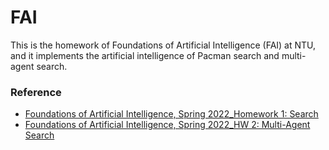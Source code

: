 # FAI
This is the homework of Foundations of Artificial Intelligence (FAI) at NTU, and it implements the artificial intelligence of Pacman search and multi-agent search.

### Reference
- [Foundations of Artificial Intelligence, Spring 2022_Homework 1: Search](https://www.csie.ntu.edu.tw/~stchen/teaching/fai22/hw1/hw1.html)
- [Foundations of Artificial Intelligence, Spring 2022_HW 2: Multi-Agent Search](https://www.csie.ntu.edu.tw/~stchen/teaching/fai22/hw2/hw2.html)

